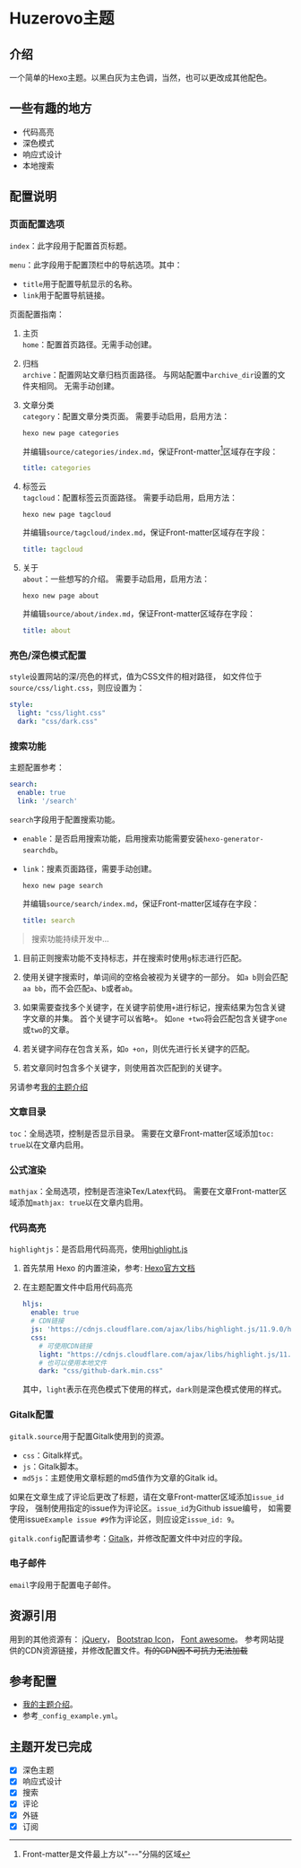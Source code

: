 # Huzerovo主题

## 介绍

一个简单的Hexo主题。以黑白灰为主色调，当然，也可以更改成其他配色。

## 一些有趣的地方

- 代码高亮
- 深色模式
- 响应式设计
- 本地搜索

## 配置说明

### 页面配置选项

`index`：此字段用于配置首页标题。

`menu`：此字段用于配置顶栏中的导航选项。其中：
- `title`用于配置导航显示的名称。
- `link`用于配置导航链接。

页面配置指南：

1. 主页  
   `home`：配置首页路径。无需手动创建。

2. 归档  
   `archive`：配置网站文章归档页面路径。
   与网站配置中`archive_dir`设置的文件夹相同。
   无需手动创建。

3. 文章分类  
   `category`：配置文章分类页面。
   需要手动启用，启用方法：

   ```shell
   hexo new page categories
   ```

   并编辑`source/categories/index.md`，保证Front-matter[^front-matter]区域存在字段：

   ```yml
   title: categories
   ```

4. 标签云  
   `tagcloud`：配置标签云页面路径。
   需要手动启用，启用方法：

   ```shell
   hexo new page tagcloud
   ```

   并编辑`source/tagcloud/index.md`，保证Front-matter区域存在字段：

   ```yml
   title: tagcloud
   ```

5. 关于  
   `about`：一些想写的介绍。
   需要手动启用，启用方法：

   ```shell
   hexo new page about
   ```

   并编辑`source/about/index.md`，保证Front-matter区域存在字段：

   ```yml
   title: about
   ```

### 亮色/深色模式配置

`style`设置网站的深/亮色的样式，值为CSS文件的相对路径，
如文件位于`source/css/light.css`，则应设置为：

```yml
style:
  light: "css/light.css"
  dark: "css/dark.css"
```

### 搜索功能

主题配置参考：

```yaml
search:
  enable: true
  link: '/search'
```

`search`字段用于配置搜索功能。
- `enable`：是否启用搜索功能，启用搜索功能需要安装`hexo-generator-searchdb`。
- `link`：搜素页面路径，需要手动创建。

   ```shell
   hexo new page search
   ```

   并编辑`source/search/index.md`，保证Front-matter区域存在字段：

   ```yml
   title: search
   ```

> 搜索功能持续开发中...

1. 目前正则搜索功能不支持标志，并在搜索时使用`g`标志进行匹配。

2. 使用关键字搜索时，单词间的空格会被视为关键字的一部分。
   如`a b`则会匹配`aa bb`，而不会匹配`a`、`b`或者`ab`。

3. 如果需要查找多个关键字，在关键字前使用`+`进行标记，搜索结果为包含关键字文章的并集。
   首个关键字可以省略`+`。
   如`one +two`将会匹配包含关键字`one`或`two`的文章。

4. 若关键字间存在包含关系，如`o +on`，则优先进行长关键字的匹配。

5. 若文章同时包含多个关键字，则使用首次匹配到的关键字。

另请参考[我的主题介绍](https://huzerovo.github.io/2023/07/17/introduction-to-my-theme/#%E6%90%9C%E7%B4%A2)

### 文章目录

`toc`：全局选项，控制是否显示目录。
需要在文章Front-matter区域添加`toc: true`以在文章内启用。

### 公式渲染

`mathjax`：全局选项，控制是否渲染Tex/Latex代码。
需要在文章Front-matter区域添加`mathjax: true`以在文章内启用。

### 代码高亮

`highlightjs`：是否启用代码高亮，使用[highlight.js](https://highlightjs.org)

1. 首先禁用 Hexo 的内置渲染，参考: [Hexo官方文档](https://hexo.io/docs/syntax-highlight.html#Disabled)

2. 在主题配置文件中启用代码高亮

   ```yml
   hljs:
     enable: true
     # CDN链接
     js: 'https://cdnjs.cloudflare.com/ajax/libs/highlight.js/11.9.0/highlight.min.js'
     css:
       # 可使用CDN链接
       light: "https://cdnjs.cloudflare.com/ajax/libs/highlight.js/11.9.0/styles/github.min.css"
       # 也可以使用本地文件
       dark: "css/github-dark.min.css"
   ```
   其中，`light`表示在亮色模式下使用的样式，`dark`则是深色模式使用的样式。

### Gitalk配置

`gitalk.source`用于配置Gitalk使用到的资源。
- `css`：Gitalk样式。
- `js`：Gitalk脚本。
- `md5js`：主题使用文章标题的md5值作为文章的Gitalk id。

如果在文章生成了评论后更改了标题，请在文章Front-matter区域添加`issue_id`字段，
强制使用指定的issue作为评论区。`issue_id`为Github issue编号，
如需要使用issue`Example issue #9`作为评论区，则应设定`issue_id: 9`。

`gitalk.config`配置请参考：[Gitalk](https://github.com/gitalk/gitalk#usage)，并修改配置文件中对应的字段。

### 电子邮件

`email`字段用于配置电子邮件。

## 资源引用

用到的其他资源有：
[jQuery](https://jquery.com/)，
[Bootstrap Icon](https://icons.getbootstrap.com/)，
[Font awesome](https://fontawesome.com/)。
参考网站提供的CDN资源链接，并修改配置文件。~~有的CDN因不可抗力无法加载~~

## 参考配置

- [我的主题介绍](https://huzerovo.github.io/2023/07/16/introduction-to-my-theme/)。
- 参考`_config_example.yml`。

## 主题开发已完成

- [x] 深色主题  
- [x] 响应式设计
- [x] 搜索
- [x] 评论
- [x] 外链
- [x] 订阅

[^front-matter]: Front-matter是文件最上方以"---"分隔的区域

